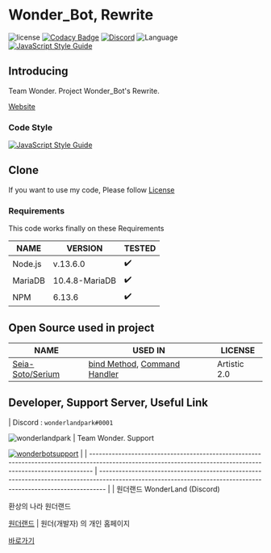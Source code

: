 # Wonder_Bot, Rewrite

![license](https://img.shields.io/github/license/wonderlandpark/wonderbot)
[![Codacy Badge](https://api.codacy.com/project/badge/Grade/def63318bbb54e33b453e9b45d75eb29)](https://app.codacy.com/manual/wonderlandpark/wonderbot?utm_source=github.com&utm_medium=referral&utm_content=wonderlandpark/wonderbot&utm_campaign=Badge_Grade_Dashboard)
[![Discord](https://discordapp.com/api/guilds/512553485766492171/embed.png)](https://invite.gg/wonderbot)
![Language](https://img.shields.io/badge/language-Javascript,%20Node.js-brightgreen) [![JavaScript Style Guide](https://img.shields.io/badge/code_style-standard-brightgreen.svg)](https://standardjs.com)

## Introducing

Team Wonder.  Project Wonder_Bot's Rewrite.

[Website](https://wonderbot.xyz)

### Code Style

[![JavaScript Style Guide](https://cdn.rawgit.com/standard/standard/master/badge.svg)](https://github.com/standard/standard)

## Clone

If you want to use my code, Please follow [License](LICENSE)

### Requirements

This code works finally on these Requirements

| NAME    | VERSION        | TESTED             |
| ------- | -------------- | ------------------ |
| Node.js | v.13.6.0       | :heavy_check_mark: |
| MariaDB | 10.4.8-MariaDB | :heavy_check_mark: |
| NPM     | 6.13.6         | :heavy_check_mark: |

## Open Source used in project

| NAME                                                    | USED IN                                                                                                                                                                                                                                                          | LICENSE      |
| ------------------------------------------------------- | ---------------------------------------------------------------------------------------------------------------------------------------------------------------------------------------------------------------------------------------------------------------- | ------------ |
| [Seia-Soto/Serium](https://github.com/Seia-Soto/Serium) | [bind Method](https://github.com/wonderlandpark/wonderbot/blob/3f734bcac06ee6a8b2e92ea5baf8a4a13d7833e3/index.js#L44-L55), [Command Handler](https://github.com/wonderlandpark/wonderbot/blob/3f734bcac06ee6a8b2e92ea5baf8a4a13d7833e3/commands/index.js#L1-L25) | Artistic 2.0 |

## Developer, Support Server, Useful Link

| Discord : `wonderlandpark#0001`

![wonderlandpark](https://cdn.discordapp.com/avatars/285185716240252929/f50a084aaa45c57699c3dba1b7846122.png?size=256) | Team Wonder. Support

[![wonderbotsupport](https://discordapp.com/api/guilds/470028725287780352/embed.png?style=banner2)](https://discord.wonderbot.xyz) |
| ------------------------------------------------------------------------------------------------------------------------------------------------------------- | -------------------------------------------------------------------------------------------------------------------------------------------------------------- |
| 원더랜드 WonderLand (Discord)

환상의 나라 원더랜드

[원더랜드](https://discord.gg/y6Yqeav)                                                                        | 원더(개발자) 의 개인 홈페이지

[바로가기](https://dev.wonderbot.xyz)                   